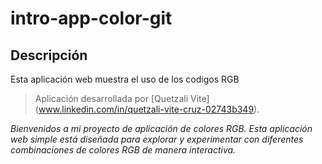# intro-app-color-git
## Descripción
Esta aplicación web muestra el uso de los codigos RGB
> Aplicación desarrollada por [Quetzali Vite] (www.linkedin.com/in/quetzali-vite-cruz-02743b349).

*Bienvenidos a mi proyecto de aplicación de colores RGB. Esta aplicación web simple está diseñada para explorar y experimentar con diferentes combinaciones de colores RGB de manera interactiva.*
